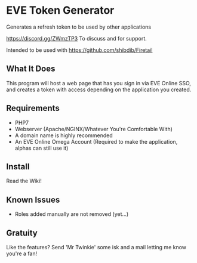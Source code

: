 # EVE Token Generator
Generates a refresh token to be used by other applications

https://discord.gg/ZWmzTP3 To discuss and for support.

Intended to be used with https://github.com/shibdib/Firetail

What It Does
-
This program will host a web page that has you sign in via EVE Online SSO, and creates a token
with access depending on the application you created.


Requirements
-
- PHP7 
- Webserver (Apache/NGINX/Whatever You're Comfortable With)
- A domain name is highly recommended
- An EVE Online Omega Account (Required to make the application, alphas can still use it)

Install
-
Read the Wiki!

Known Issues
-
- Roles added manually are not removed (yet...)

Gratuity
-
Like the features? Send 'Mr Twinkie' some isk and a mail letting me know you're a fan!

